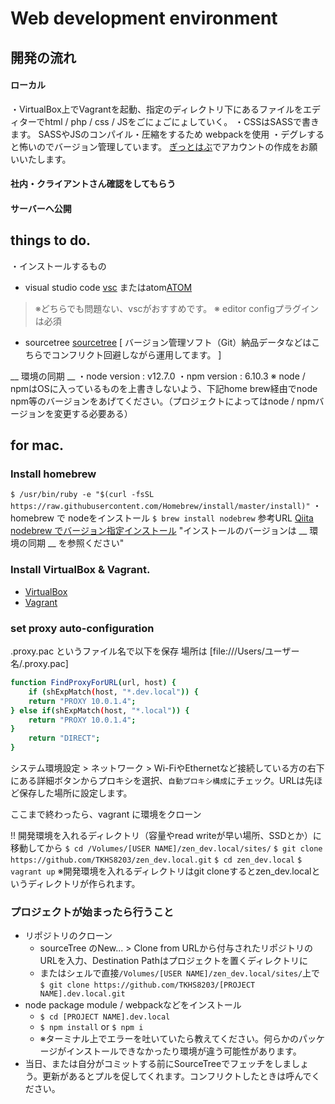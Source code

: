 # Web development environment
##  開発の流れ
#### ローカル
・VirtualBox上でVagrantを起動、指定のディレクトリ下にあるファイルをエディターでhtml / php / css / JSをごにょごにょしていく。
・CSSはSASSで書きます。
SASSやJSのコンパイル・圧縮をするため webpackを使用
・デグレすると怖いのでバージョン管理しています。
[ぎっとはぶ](https://github.com/)でアカウントの作成をお願いいたします。

#### 社内・クライアントさん確認をしてもらう
#### サーバーへ公開

## things to do.
・インストールするもの
- visual studio code [vsc](https://azure.microsoft.com/ja-jp/products/visual-studio-code/) またはatom[ATOM](https://atom.io/)  
>※どちらでも問題ない、vscがおすすめです。
※ editor configプラグインは必須

- sourcetree [sourcetree](https://www.sourcetreeapp.com/) 
[ バージョン管理ソフト（Git）納品データなどはこちらでコンフリクト回避しながら運用してます。 ] 
 
__ 環境の同期 __
・node  version : v12.7.0
・npm version : 6.10.3
※ node / npmはOSに入っているものを上書きしないよう、下記home brew経由でnode npm等のバージョンをあげてください。（プロジェクトによってはnode / npmバージョンを変更する必要ある） 
## for mac.
### Install homebrew
`$ /usr/bin/ruby -e "$(curl -fsSL https://raw.githubusercontent.com/Homebrew/install/master/install)"`
・homebrew で nodeをインストール
`$ brew install nodebrew`
参考URL [Qiita nodebrew でバージョン指定インストール](https://qiita.com/mame_daifuku/items/373daf5f49ee585ea498)
"インストールのバージョンは __ 環境の同期 __ を参照ください"
### Install VirtualBox & Vagrant.
-  [VirtualBox](https://www.virtualbox.org/wiki/Downloads)
-  [Vagrant](https://www.vagrantup.com/downloads.html)
### set proxy auto-configuration
.proxy.pac というファイル名で以下を保存  場所は [file:///Users/ユーザー名/.proxy.pac]
```bash
function FindProxyForURL(url, host) {
	if (shExpMatch(host, "*.dev.local")) {
	return "PROXY 10.0.1.4";
} else if(shExpMatch(host, "*.local")) {
	return "PROXY 10.0.1.4";
}
	return "DIRECT";
}
```
システム環境設定 > ネットワーク > Wi-FiやEthernetなど接続している方の右下にある詳細ボタンからプロキシを選択、`自動プロキシ構成`にチェック。URLは先ほど保存した場所に設定します。

ここまで終わったら、vagrant に環境をクローン

!! 開発環境を入れるディレクトリ（容量やread writeが早い場所、SSDとか）に移動してから
`$ cd /Volumes/[USER NAME]/zen_dev.local/sites/`
`$ git clone https://github.com/TKHS8203/zen_dev.local.git`
`$ cd zen_dev.local`
`$ vagrant up`
※開発環境を入れるディレクトリはgit cloneするとzen_dev.localというディレクトリが作られます。
### プロジェクトが始まったら行うこと
- リポジトリのクローン
	-  sourceTree のNew... > Clone from URLから付与されたリポジトリのURLを入力、Destination Pathはプロジェクトを置くディレクトリに
	- またはシェルで直接`/Volumes/[USER NAME]/zen_dev.local/sites/`上で
	`$ git clone https://github.com/TKHS8203/[PROJECT NAME].dev.local.git`
- node package module / webpackなどをインストール
  - `$ cd [PROJECT NAME].dev.local`
  - `$ npm install` or `$ npm i`
  - ※ターミナル上でエラーを吐いていたら教えてください。何らかのパッケージがインストールできなかったり環境が違う可能性があります。
- 当日、または自分がコミットする前にSourceTreeでフェッチをしましょう。更新があるとプルを促してくれます。コンフリクトしたときは呼んでください。
